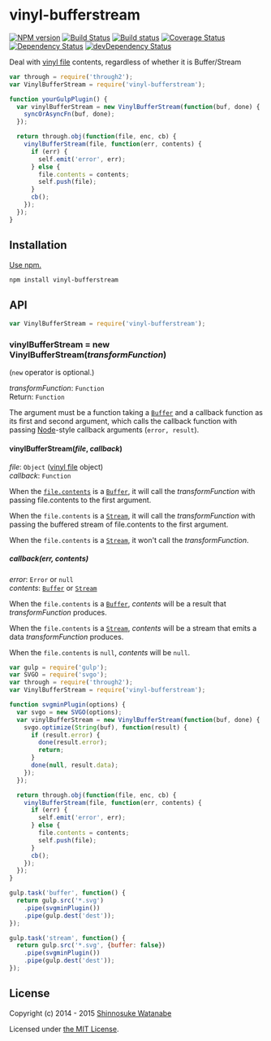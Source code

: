 # vinyl-bufferstream

[![NPM version](https://img.shields.io/npm/v/vinyl-bufferstream.svg?style=flat)](https://www.npmjs.com/package/vinyl-bufferstream)
[![Build Status](https://img.shields.io/travis/shinnn/vinyl-bufferstream.svg?style=flat)](https://travis-ci.org/shinnn/vinyl-bufferstream)
[![Build status](https://ci.appveyor.com/api/projects/status/gqc8t4mju49p6fkn?svg=true)](https://ci.appveyor.com/project/ShinnosukeWatanabe/vinyl-bufferstream)
[![Coverage Status](https://img.shields.io/coveralls/shinnn/vinyl-bufferstream.svg?style=flat)](https://coveralls.io/r/shinnn/vinyl-bufferstream)
[![Dependency Status](https://img.shields.io/david/shinnn/vinyl-bufferstream.svg?style=flat&label=deps)](https://david-dm.org/shinnn/vinyl-bufferstream)
[![devDependency Status](https://img.shields.io/david/dev/shinnn/vinyl-bufferstream.svg?style=flat&label=devDeps)](https://david-dm.org/shinnn/vinyl-bufferstream#info=devDependencies)

Deal with [vinyl file](https://github.com/wearefractal/vinyl) contents, regardless of whether it is Buffer/Stream

```javascript
var through = require('through2');
var VinylBufferStream = require('vinyl-bufferstream');

function yourGulpPlugin() {
  var vinylBufferStream = new VinylBufferStream(function(buf, done) {
    syncOrAsyncFn(buf, done); 
  });

  return through.obj(function(file, enc, cb) {
    vinylBufferStream(file, function(err, contents) {
      if (err) {
        self.emit('error', err);
      } else {
        file.contents = contents;
        self.push(file);
      }
      cb();
    });
  });
}
```

## Installation

[Use npm.](https://docs.npmjs.com/cli/install)

```sh
npm install vinyl-bufferstream
```

## API

```javascript
var VinylBufferStream = require('vinyl-bufferstream');
```

### vinylBufferStream = new VinylBufferStream(*transformFunction*)

(`new` operator is optional.)

*transformFunction*: `Function`  
Return: `Function`

The argument must be a function taking a [`Buffer`][buffer] and a callback function as its first and second argument, which calls the callback function with passing [Node](http://nodejs.org/)-style callback arguments (`error, result`).

#### vinylBufferStream(*file*, *callback*)

*file*: `Object` ([vinyl file](https://github.com/wearefractal/vinyl#file) object)  
*callback*: `Function`

When the [`file.contents`](https://github.com/wearefractal/vinyl#optionscontents) is a [`Buffer`][buffer], it will call the *transformFunction* with passing file.contents to the first argument.

When the `file.contents` is a [`Stream`][buffer], it will call the *transformFunction* with passing the buffered stream of file.contents to the first argument.

When the `file.contents` is a [`Stream`][stream], it won't call the *transformFunction*.

##### callback(err, contents)

*error*: `Error` or `null`  
*contents*: [`Buffer`][buffer] or [`Stream`][stream]

When the `file.contents` is a [`Buffer`][buffer], *contents* will be a result that *transformFunction* produces.

When the `file.contents` is a [`Stream`][stream], *contents* will be a stream that emits a data *transformFunction* produces.

When the `file.contents` is `null`, *contents* will be `null`.

```javascript
var gulp = require('gulp');
var SVGO = require('svgo');
var through = require('through2');
var VinylBufferStream = require('vinyl-bufferstream');

function svgminPlugin(options) {
  var svgo = new SVGO(options);
  var vinylBufferStream = new VinylBufferStream(function(buf, done) {
    svgo.optimize(String(buf), function(result) {
      if (result.error) {
        done(result.error);
        return;
      }
      done(null, result.data);
    });
  });

  return through.obj(function(file, enc, cb) {
    vinylBufferStream(file, function(err, contents) {
      if (err) {
        self.emit('error', err);
      } else {
        file.contents = contents;
        self.push(file);
      }
      cb();
    });
  });
}

gulp.task('buffer', function() {
  return gulp.src('*.svg')
    .pipe(svgminPlugin())
    .pipe(gulp.dest('dest'));
});

gulp.task('stream', function() {
  return gulp.src('*.svg', {buffer: false})
    .pipe(svgminPlugin())
    .pipe(gulp.dest('dest'));
});
```

## License

Copyright (c) 2014 - 2015 [Shinnosuke Watanabe](https://github.com/shinnn)

Licensed under [the MIT License](./LICENSE).

[buffer]: https://iojs.org/api/buffer.html#buffer_class_buffer
[stream]: https://iojs.org/api/stream.html
